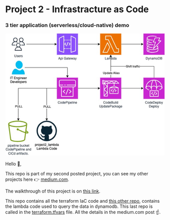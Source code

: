 # Project 2 - Infrastracture as Code
### 3 tier application (serverless/cloud-native) demo
![Project2_Diagram](images/diagram.jpg)


Hello 👋, 

This repo is part of my second posted project, you can see my other projects here 👉 [medium.com](https://medium.com/@cristian.dente).

The walkthrough of this project is on [this link](https://medium.com/@cristian.dente/3-tier-serverless-app-using-aws-api-gateway-aws-lambda-and-aws-dynamodb-cicd-and-terraform-ad20b459ca9c).

This repo contains all the terraform IaC code and [this other repo](https://github.com/cdguru/project2_lambda), contains the lambda code used to query the data in dynamodb. This last repo is called in the [terraform.tfvars](terraform/terraform.tfvars) file. All the details in the medium.com post ☝️.
